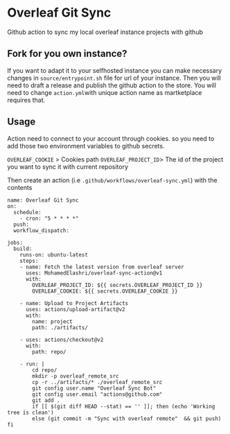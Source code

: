 # Overleaf Git Sync
Github action to sync my local overleaf instance projects with github

## Fork for you own instance? 
If you want to adapt it to your selfhosted instance you can make necessary changes in `source/entrypoint.sh` file for url of your instance. 
Then you will need to draft a release and publish the github action to the store. You will need to change `action.yml`with unique action name as martketplace requires that. 

## Usage 
Action need to connect to your account through cookies. so you need to add those two environment variables to github secrets. 

`OVERLEAF_COOKIE` > Cookies path
`OVERLEAF_PROJECT_ID`> The id of the project you want to sync it with current repository 

Then create an action (i.e `.github/workflows/overleaf-sync.yml`) with the contents 

```
name: Overleaf Git Sync
on:
  schedule:
    - cron: "5 * * * *"
  push:
  workflow_dispatch:
      
jobs:
  build:
    runs-on: ubuntu-latest
    steps:
    - name: Fetch the latest version from overleaf server
      uses: MohamedElashri/overleaf-sync-action@v1
      with:
        OVERLEAF_PROJECT_ID: ${{ secrets.OVERLEAF_PROJECT_ID }}
        OVERLEAF_COOKIE: ${{ secrets.OVERLEAF_COOKIE }}

    - name: Upload to Project Artifacts
      uses: actions/upload-artifact@v2
      with:
        name: project
        path: ./artifacts/

    - uses: actions/checkout@v2
      with:
        path: repo/
    
    - run: |
        cd repo/
        mkdir -p overleaf_remote_src
        cp -r ../artifacts/* ./overleaf_remote_src
        git config user.name "Overleaf Sync Bot"
        git config user.email "actions@github.com"
        git add .
        if [[ $(git diff HEAD --stat) == '' ]]; then (echo 'Working tree is clean') 
        else (git commit -m "Sync with overleaf remote"  && git push) fi




```
